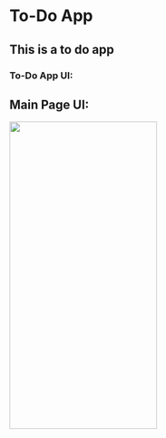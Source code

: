 # To-Do App
## This is a to do app

### To-Do App UI:

## Main Page UI:

<div>
  <img src="images/1.jpd" width="260" height="540" align="center">
</div>
